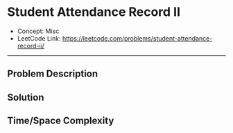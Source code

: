 # Student Attendance Record II

- Concept: Misc
- LeetCode Link: https://leetcode.com/problems/student-attendance-record-ii/

---

## Problem Description

## Solution

## Time/Space Complexity

